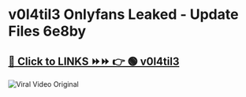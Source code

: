 
 # v0l4til3 Onlyfans Leaked - Update Files 6e8by

## <h2><a href="https://clipsfans.com/v0l4til3&ref=git">🔗 Click to LINKS ⏩⏩ 👉 🟢 v0l4til3 </a></h2>

<a href="https://clipsfans.com/v0l4til3&ref=git" rel="nofollow" data-target="animated-image.originalLink"><img src="https://i.ibb.co.com/xMMVF88/686577567.gif" alt="Viral Video Original" style="max-width: 100%; display: inline-block;" data-target="animated-image.originalImage"></a>


